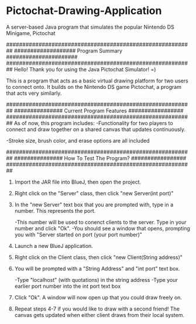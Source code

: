 # Pictochat-Drawing-Application
A server-based Java program that simulates the popular Nintendo DS Minigame, Pictochat

##########################################################
################### Program Summary ######################
##########################################################
Hello! Thank you for using the Java Pictochat Simulator! =)

This is a program that acts as a basic virtual drawing platform
for two users to connect onto. It builds on the Nintendo DS
game Pictochat, a program that acts very similarly. 

##########################################################
############### Current Program Features #################
##########################################################
As of now, this program includes:
-Functionality for two players to connect and draw together
on a shared canvas that updates continuously.

-Stroke size, brush color, and erase options are all included 


##########################################################
############### How To Test The Program? #################
##########################################################

1. Import the JAR file into BlueJ, then open the project.


2. Right click on the "Server" class, then click "new Server(int port)"


3. In the "new Server" text box that you are prompted with, type in a number. This represents the port.
 
     -This number will be used to conenct clients to the server. Type in your number and click "Ok".
     -You should see a window that opens, prompting you with "Server started on port (your port number)"

4. Launch a new BlueJ application. 


5. Right click on the Client class, then click "new Client(String address)"


6. You will be prompted with a "String Address" and "int port" text box.

     -Type "localhost" (with quotations) in the string address
     -Type your earlier port number into the int port text box

7. Click "Ok". A window will now open up that you could draw freely on. 


8. Repeat steps 4-7 if you would like to draw with a second friend! The canvas gets updated 
when either client draws from their local system. 
 
